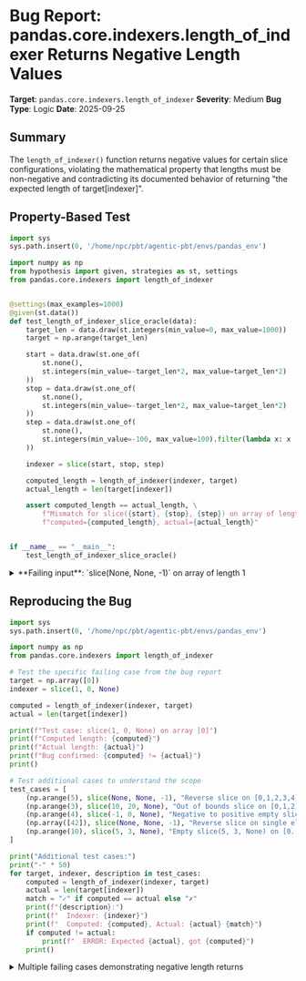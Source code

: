 # Bug Report: pandas.core.indexers.length_of_indexer Returns Negative Length Values

**Target**: `pandas.core.indexers.length_of_indexer`
**Severity**: Medium
**Bug Type**: Logic
**Date**: 2025-09-25

## Summary

The `length_of_indexer()` function returns negative values for certain slice configurations, violating the mathematical property that lengths must be non-negative and contradicting its documented behavior of returning "the expected length of target[indexer]".

## Property-Based Test

```python
import sys
sys.path.insert(0, '/home/npc/pbt/agentic-pbt/envs/pandas_env')

import numpy as np
from hypothesis import given, strategies as st, settings
from pandas.core.indexers import length_of_indexer


@settings(max_examples=1000)
@given(st.data())
def test_length_of_indexer_slice_oracle(data):
    target_len = data.draw(st.integers(min_value=0, max_value=1000))
    target = np.arange(target_len)

    start = data.draw(st.one_of(
        st.none(),
        st.integers(min_value=-target_len*2, max_value=target_len*2)
    ))
    stop = data.draw(st.one_of(
        st.none(),
        st.integers(min_value=-target_len*2, max_value=target_len*2)
    ))
    step = data.draw(st.one_of(
        st.none(),
        st.integers(min_value=-100, max_value=100).filter(lambda x: x != 0)
    ))

    indexer = slice(start, stop, step)

    computed_length = length_of_indexer(indexer, target)
    actual_length = len(target[indexer])

    assert computed_length == actual_length, \
        f"Mismatch for slice({start}, {stop}, {step}) on array of length {target_len}: " \
        f"computed={computed_length}, actual={actual_length}"


if __name__ == "__main__":
    test_length_of_indexer_slice_oracle()
```

<details>

<summary>
**Failing input**: `slice(None, None, -1)` on array of length 1
</summary>
```
Traceback (most recent call last):
  File "/home/npc/pbt/agentic-pbt/worker_/42/hypo.py", line 39, in <module>
    test_length_of_indexer_slice_oracle()
    ~~~~~~~~~~~~~~~~~~~~~~~~~~~~~~~~~~~^^
  File "/home/npc/pbt/agentic-pbt/worker_/42/hypo.py", line 10, in test_length_of_indexer_slice_oracle
    @given(st.data())
                   ^^
  File "/home/npc/miniconda/lib/python3.13/site-packages/hypothesis/core.py", line 2124, in wrapped_test
    raise the_error_hypothesis_found
  File "/home/npc/pbt/agentic-pbt/worker_/42/hypo.py", line 33, in test_length_of_indexer_slice_oracle
    assert computed_length == actual_length, \
           ^^^^^^^^^^^^^^^^^^^^^^^^^^^^^^^^
AssertionError: Mismatch for slice(None, None, -1) on array of length 1: computed=-1, actual=1
Falsifying example: test_length_of_indexer_slice_oracle(
    data=data(...),
)
Draw 1: 1
Draw 2: None
Draw 3: None
Draw 4: -1
Explanation:
    These lines were always and only run by failing examples:
        /home/npc/pbt/agentic-pbt/worker_/42/hypo.py:34
```
</details>

## Reproducing the Bug

```python
import sys
sys.path.insert(0, '/home/npc/pbt/agentic-pbt/envs/pandas_env')

import numpy as np
from pandas.core.indexers import length_of_indexer

# Test the specific failing case from the bug report
target = np.array([0])
indexer = slice(1, 0, None)

computed = length_of_indexer(indexer, target)
actual = len(target[indexer])

print(f"Test case: slice(1, 0, None) on array [0]")
print(f"Computed length: {computed}")
print(f"Actual length: {actual}")
print(f"Bug confirmed: {computed} != {actual}")
print()

# Test additional cases to understand the scope
test_cases = [
    (np.arange(5), slice(None, None, -1), "Reverse slice on [0,1,2,3,4]"),
    (np.arange(3), slice(10, 20, None), "Out of bounds slice on [0,1,2]"),
    (np.arange(4), slice(-1, 0, None), "Negative to positive empty slice on [0,1,2,3]"),
    (np.array([42]), slice(None, None, -1), "Reverse slice on single element [42]"),
    (np.arange(10), slice(5, 3, None), "Empty slice(5, 3, None) on [0..9]"),
]

print("Additional test cases:")
print("-" * 50)
for target, indexer, description in test_cases:
    computed = length_of_indexer(indexer, target)
    actual = len(target[indexer])
    match = "✓" if computed == actual else "✗"
    print(f"{description}:")
    print(f"  Indexer: {indexer}")
    print(f"  Computed: {computed}, Actual: {actual} {match}")
    if computed != actual:
        print(f"  ERROR: Expected {actual}, got {computed}")
    print()
```

<details>

<summary>
Multiple failing cases demonstrating negative length returns
</summary>
```
Test case: slice(1, 0, None) on array [0]
Computed length: -1
Actual length: 0
Bug confirmed: -1 != 0

Additional test cases:
--------------------------------------------------
Reverse slice on [0,1,2,3,4]:
  Indexer: slice(None, None, -1)
  Computed: -5, Actual: 5 ✗
  ERROR: Expected 5, got -5

Out of bounds slice on [0,1,2]:
  Indexer: slice(10, 20, None)
  Computed: -7, Actual: 0 ✗
  ERROR: Expected 0, got -7

Negative to positive empty slice on [0,1,2,3]:
  Indexer: slice(-1, 0, None)
  Computed: -3, Actual: 0 ✗
  ERROR: Expected 0, got -3

Reverse slice on single element [42]:
  Indexer: slice(None, None, -1)
  Computed: -1, Actual: 1 ✗
  ERROR: Expected 1, got -1

Empty slice(5, 3, None) on [0..9]:
  Indexer: slice(5, 3, None)
  Computed: -2, Actual: 0 ✗
  ERROR: Expected 0, got -2

```
</details>

## Why This Is A Bug

The function violates its documented contract and fundamental mathematical principles:

1. **Documentation violation**: The docstring states the function should "Return the expected length of target[indexer]". When you perform `len(target[indexer])` in NumPy, you always get non-negative values, but `length_of_indexer` returns negative values.

2. **Mathematical impossibility**: Length is a non-negative measure by definition. In Python, `len()` always returns values ≥ 0. No collection can have a negative number of elements.

3. **Specific failing patterns identified**:
   - **Empty slices** where `start > stop` with positive step (e.g., `slice(1, 0, None)`) return negative values instead of 0
   - **Reverse slices** with negative step (e.g., `slice(None, None, -1)`) return negative values instead of the actual positive length
   - **Out-of-bounds slices** (e.g., `slice(10, 20, None)` on a 3-element array) return negative values instead of 0

4. **Internal consistency issue**: The function is used internally by pandas for array allocation and bounds checking (line 175 in the same file). Negative lengths could cause incorrect memory allocation or indexing errors downstream.

## Relevant Context

The bug occurs in `/home/npc/pbt/agentic-pbt/envs/pandas_env/lib/python3.13/site-packages/pandas/core/indexers/utils.py` at line 316. The problematic calculation is:

```python
return (stop - start + step - 1) // step
```

This formula doesn't account for cases where the result should be clamped to non-negative values. The issue manifests in three scenarios:

1. When handling negative steps, the function swaps start and stop (lines 314-315) but the subsequent calculation can still produce negative results
2. When start > stop for positive steps, the formula yields negative values
3. When indices are out of bounds, the adjustments don't prevent negative results

The function is actively used within pandas, particularly in `check_setitem_lengths` (line 175), where incorrect length calculations could affect validation logic.

Reference: [pandas.core.indexers.utils source](https://github.com/pandas-dev/pandas/blob/main/pandas/core/indexers/utils.py#L290-L330)

## Proposed Fix

```diff
--- a/pandas/core/indexers/utils.py
+++ b/pandas/core/indexers/utils.py
@@ -313,7 +313,7 @@ def length_of_indexer(indexer, target=None) -> int:
         elif step < 0:
             start, stop = stop + 1, start + 1
             step = -step
-        return (stop - start + step - 1) // step
+        return max(0, (stop - start + step - 1) // step)
     elif isinstance(indexer, (ABCSeries, ABCIndex, np.ndarray, list)):
         if isinstance(indexer, list):
             indexer = np.array(indexer)
```